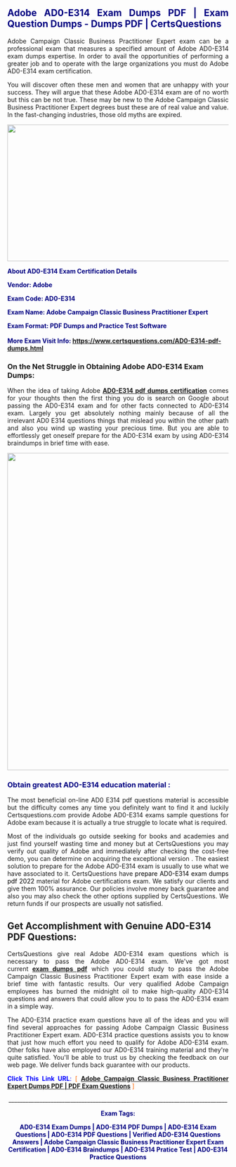 <h2 style="text-align: justify;"><span style="color: #000080;">Adobe AD0-E314 Exam Dumps PDF | Exam Question Dumps - Dumps PDF | CertsQuestions</span></h2>
<p style="text-align: justify;">Adobe Campaign Classic Business Practitioner Expert exam can be a professional exam that measures a specified amount of Adobe  AD0-E314 exam dumps expertise. In order to avail the opportunities of performing a greater job and to operate with the large organizations you must do Adobe AD0-E314 exam certification.</p>
<p style="text-align: justify;">You will discover often these men and women that are unhappy with your success. They will argue that these Adobe  AD0-E314 exam are of no worth but this can be not true. These may be new to the Adobe Campaign Classic Business Practitioner Expert degrees bust these are of real value and value. In the fast-changing industries, those old myths are expired.</p>
<p><img style="display: block; margin-left: auto; margin-right: auto;" src="https://i.imgur.com/eaP4ae9.png" width="840" height="310" /></p>
<p><span style="color: #000080;"><strong>About AD0-E314 Exam Certification Details</strong></span></p>
<p><span style="color: #000080;"><strong>Vendor: Adobe<br /></strong></span></p>
<p><span style="color: #000080;"><strong>Exam Code: AD0-E314</strong></span></p>
<p><span style="color: #000080;"><strong>Exam Name: Adobe Campaign Classic Business Practitioner Expert</strong></span></p>
<p><span style="color: #000080;"><strong>Exam Format: PDF Dumps and Practice Test Software<br /><br />More Exam Visit Info: <span style="color: #ff6600;"><a href="https://www.certsquestions.com/AD0-E314-pdf-dumps.html">https://www.certsquestions.com/AD0-E314-pdf-dumps.html</a></span></strong></span></p>
<h3>On the Net Struggle in Obtaining Adobe AD0-E314 Exam Dumps:</h3>
<p style="text-align: justify;">When the idea of taking Adobe <a href="https://www.certsquestions.com/AD0-E314-pdf-dumps.html"><strong> AD0-E314 pdf dumps certification</strong></a> comes for your thoughts then the first thing you do is search on Google about passing the AD0-E314 exam and for other facts connected to AD0-E314 exam. Largely you get absolutely nothing mainly because of all the irrelevant AD0 E314 questions things that mislead you within the other path and also you wind up wasting your precious time. But you are able to effortlessly get oneself prepare for the AD0-E314 exam by using AD0-E314 braindumps in brief time with ease.</p>
<p><a href="https://www.certsquestions.com/AD0-E314-pdf-dumps.html"><img style="display: block; margin-left: auto; margin-right: auto;" src="https://i.imgur.com/pxhoKQ2.png" width="720" /></a></p>
<h3><span style="color: #000080;">Obtain greatest  AD0-E314 education material :</span></h3>
<p style="text-align: justify;">The most beneficial on-line AD0 E314 pdf questions material is accessible but the difficulty comes any time you definitely want to find it and luckily Certsquestions.com provide Adobe AD0-E314 exams sample questions for Adobe  exam because it is actually a true struggle to locate what is required.</p>
<p style="text-align: justify;">Most of the individuals go outside seeking for books and academies and just find yourself wasting time and money but at CertsQuestions you may verify out quality of Adobe  and immediately after checking the cost-free demo, you can determine on acquiring the exceptional version . The easiest solution to prepare for the Adobe AD0-E314 exam is usually to use what we have associated to it. CertsQuestions have <span style="color: #000000;">prepare AD0-E314 exam dumps pdf 2022</span> material for Adobe certifications exam. We satisfy our clients and give them 100% assurance. Our policies involve money back guarantee and also you may also check the other options supplied by CertsQuestions. We return funds if our prospects are usually not satisfied.</p>
<h2>Get Accomplishment with Genuine AD0-E314 PDF Questions:</h2>
<p style="text-align: justify;">CertsQuestions give real Adobe AD0-E314 exam questions which is necessary to pass the Adobe  AD0-E314 exam. We've got most current<strong>&nbsp;<a href="https://www.certsquestions.com/">exam dumps pdf</a></strong>&nbsp;which you could study to pass the Adobe Campaign Classic Business Practitioner Expert exam with ease inside a brief time with fantastic results. Our very qualified Adobe Campaign employees has burned the midnight oil to make high-quality AD0-E314 questions and answers that could allow you to to pass the AD0-E314 exam in a simple way.</p>
<p style="text-align: justify;">The AD0-E314 practice exam questions have all of the ideas and you will find several approaches for passing Adobe Campaign Classic Business Practitioner Expert exam. AD0-E314 practice questions assists you to know that just how much effort you need to qualify for Adobe  AD0-E314 exam. Other folks have also employed our AD0-E314 training material and they're quite satisfied. You'll be able to trust us by checking the feedback on our web page. We deliver funds back guarantee with our products.</p>
<p style="text-align: justify;"><span style="color: #0000ff;"><strong>Click This Link URL</strong>:</span> <span style="color: #ff6600;">[ <strong><a href="https://www.certsquestions.com/adobe-campaign-certification.html">Adobe Campaign Classic Business Practitioner Expert Dumps PDF | PDF Exam Questions</a></strong> ]</span></p>
<p style="text-align: center;">______________________________________________________________________________</p>
<p style="text-align: center;"><span style="color: #000080;"><strong>Exam Tags:</strong></span></p>
<p style="text-align: center;"><span style="color: #000080;"><strong>AD0-E314 Exam Dumps | AD0-E314 PDF Dumps | AD0-E314 Exam Questions | AD0-E314 PDF Questions | Verified AD0-E314 Questions Answers | Adobe Campaign Classic Business Practitioner Expert Exam Certification | AD0-E314 Braindumps | AD0-E314 Pratice Test | AD0-E314 Practice Questions</strong></span></p>
